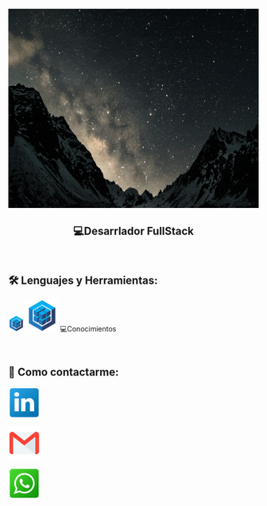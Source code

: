 <p>
<a >
<img height="400px" width="100%" src="https://github.com/FerreyraLautaro/FerreyraLautaro/blob/master/assets/holaMundo-dev.gif"/>
</a>
</p>

<h2 align="center">
  💻Desarrlador FullStack
</h2>

&nbsp;&nbsp;

## 🛠 Lenguajes y Herramientas:

<p  width='40%' align="center">

<a><img src="https://github.com/FerreyraLautaro/FerreyraLautaro/blob/master/icons/sequelize32px.png"></a>
<a><img src="https://github.com/FerreyraLautaro/FerreyraLautaro/blob/master/icons/sequelize64px.png"></a>
💻Conocimientos

</p>

&nbsp;

## 📎 Como contactarme:

<p>

<a>

[![](https://github.com/FerreyraLautaro/FerreyraLautaro/blob/master/icons/link.png)](https://www.linkedin.com/in/lautaro-ferreyra-6713201ba/)
</a>
<a>

[![](https://github.com/FerreyraLautaro/FerreyraLautaro/blob/master/icons/gmail.png)](mailto:ferreyralautaro69@gmail.com)
</a>
<a>

[![](https://github.com/FerreyraLautaro/FerreyraLautaro/blob/master/icons/wsp.png)](https://api.whatsapp.com/send?phone=3513348627)
</a>

</p>
